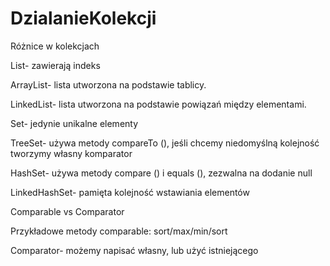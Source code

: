 # DzialanieKolekcji
Różnice w kolekcjach

List- zawierają indeks

ArrayList- lista utworzona na podstawie tablicy.

LinkedList- lista utworzona na podstawie powiązań między elementami.

Set- jedynie unikalne elementy

TreeSet- używa metody compareTo (), jeśli chcemy niedomyślną kolejność tworzymy własny komparator

HashSet- używa  metody compare () i equals (), zezwalna na dodanie null

LinkedHashSet- pamięta kolejność wstawiania elementów

Comparable vs Comparator

Przykładowe metody comparable: sort/max/min/sort

Comparator- możemy napisać własny, lub użyć istniejącego

